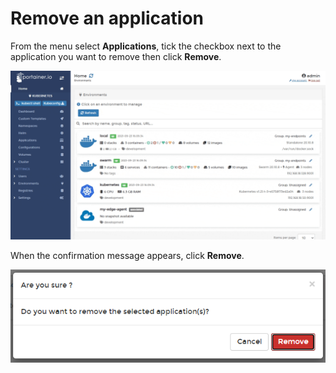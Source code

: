 # Remove an application

From the menu select **Applications**, tick the checkbox next to the application you want to remove then click **Remove**.

![](../../../.gitbook/assets/2.9-applications-remove-1.gif)

When the confirmation message appears, click **Remove**.

![](../../../.gitbook/assets/applications-remove-2.png)
